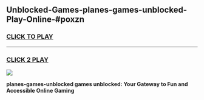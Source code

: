 
## Unblocked-Games-planes-games-unblocked-Play-Online-#poxzn
<h3>
<a href="https://premium.freeplayer.one?title=planes-games-unblocked&ref=27F">CLICK TO PLAY</a></h3>
<hr>

<h3>
<a href="https://premium.freeplayer.one?title=planes-games-unblocked&ref=27F">CLICK 2 PLAY</a>
  
</h3>

<a href="https://premium.freeplayer.one?title=planes-games-unblocked&ref=27F"><img src="https://clearcache.store/games.png"></a>


**planes-games-unblocked games unblocked: Your Gateway to Fun and Accessible Online Gaming**
